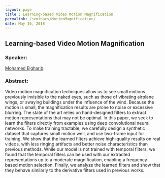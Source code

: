 ```yaml
---
layout: page
title : Learning-based Video Motion Magnification
permalink: /seminars/MotionMagnification/
date: May 16, 2018
---
```


## Learning-based Video Motion Magnification


### Speaker:

[Mohamed Elgharib]()

### Abstract:

Video motion magnification techniques allow us to see small motions previously invisible to the naked eyes, such as those of vibrating airplane wings, or swaying buildings under the influence of the wind.
Because the motion is small, the magnification results are prone to noise or excessive blurring. The state of the art relies on hand-designed filters to extract motion representations that may not be optimal. In this paper, we seek to learn the filters directly from examples using deep convolutional neural networks. To make training tractable, we carefully design a synthetic dataset that captures small motion well, and use two-frame input for training. We show that the learned filters achieve high-quality results on real videos, with less ringing artifacts and better noise characteristics than previous methods. While our model is not trained with temporal filters, we found that the temporal filters can be used with our extracted representations up to a moderate magnification, enabling a frequency-based motion selection. Finally, we analyze the learned filters and show that they behave similarly to the derivative filters used in previous works.

